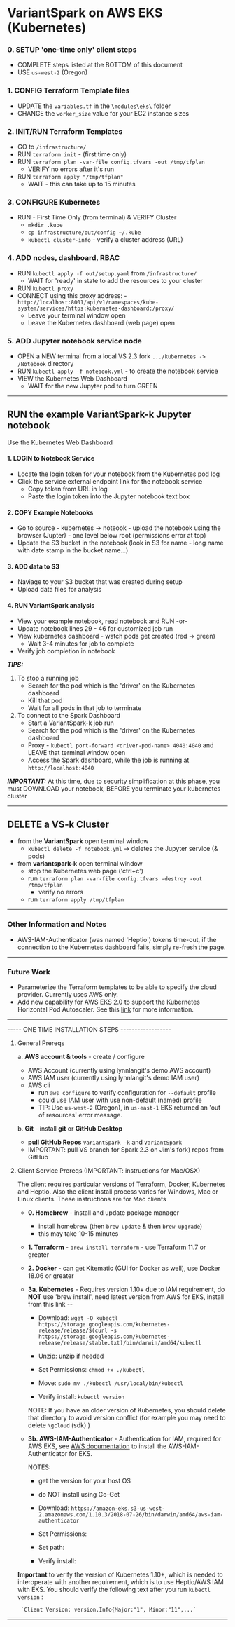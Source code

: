 # VariantSpark on AWS EKS (Kubernetes)


### 0. SETUP 'one-time only' client steps
- COMPLETE steps listed at the BOTTOM of this document
- USE `us-west-2` (Oregon) 

### 1. CONFIG Terraform Template files
 - UPDATE the `variables.tf` in the `\modules\eks\` folder 
 - CHANGE the `worker_size` value for your EC2 instance sizes

### 2. INIT/RUN Terraform Templates
- GO to `/infrastructure/`  
- RUN `terraform init` - (first time only)
- RUN `terraform plan -var-file config.tfvars -out /tmp/tfplan` 
    - VERIFY no errors after it's run
- RUN `terraform apply "/tmp/tfplan"` 
    - WAIT - this can take up to 15 minutes

### 3. CONFIGURE Kubernetes  
 - RUN - First Time Only (from terminal) & VERIFY Cluster
    - `mkdir .kube`
    - `cp infrastructure/out/config ~/.kube`  
    - `kubectl cluster-info` - verify a cluster address (URL)

### 4. ADD nodes, dashboard, RBAC
 - RUN `kubectl apply -f out/setup.yaml` from `/infrastructure/` 
    - WAIT for 'ready' in state to add the resources to your cluster  
 - RUN `kubectl proxy` 
 - CONNECT using this proxy address:
    -`http://localhost:8001/api/v1/namespaces/kube-system/services/https:kubernetes-dashboard:/proxy/`
    - Leave your terminal window open
    - Leave the Kubernetes dashboard (web page) open

### 5. ADD Jupyter notebook service node

 - OPEN a NEW terminal from a local VS 2.3 fork `.../kubernetes -> /Notebook` directory  
 - RUN `kubectl apply -f notebook.yml` - to create the notebook service
 - VIEW the Kubernetes Web Dashboard
    - WAIT for the new Jupyter pod to turn GREEN
 -----

## RUN the example VariantSpark-k Jupyter notebook  
Use the Kubernetes Web Dashboard
#### 1. LOGIN to Notebook Service
- Locate the login token for your notebook from the Kubernetes pod log
- Click the service external endpoint link for the notebook service
    - Copy token from URL in log
    - Paste the login token into the Jupyter notebook text box
#### 2. COPY Example Notebooks
 - Go to source - kubernetes -> noteook - upload the notebook using the browser (Jupter) - one level below root (permissions error at top)
 - Update the S3 bucket in the notebook (look in S3 for name - long name with date stamp in the bucket name...)
 #### 3. ADD data to S3
 - Naviage to your S3 bucket that was created during setup
 - Upload data files for analysis 
#### 4. RUN VariantSpark analysis
 - View your example notebook, read notebook and RUN  -or-
 - Update notebook lines 29 - 46 for customized job run 
 - View kubernetes dashboard - watch pods get created (red -> green)
     - Wait 3-4 minutes for job to complete
 - Verify job completion in notebook

 ***TIPS:*** 
 1. To stop a running job
    - Search for the pod which is the 'driver' on the Kubernetes dashboard
    - Kill that pod
    - Wait for all pods in that job to terminate
 2. To connect to the Spark Dashboard
    - Start a VariantSpark-k job run
    - Search for the pod which is the 'driver' on the Kubernetes dashboard
    - Proxy - `kubectl port-forward <driver-pod-name> 4040:4040`
    and LEAVE that terminal window open
    - Access the Spark dashboard, while the job is running at `http://localhost:4040`

***IMPORTANT:*** At this time, due to security simplification at this phase, you must DOWNLOAD your notebook, BEFORE you terminate your kubernetes cluster 

----

## DELETE a VS-k Cluster

- from the **VariantSpark** open terminal window
    - `kubectl delete -f notebook.yml` -> deletes the Jupyter service (& pods)
- from **variantspark-k** open terminal window
    - stop the Kubernetes web page ('ctrl+c')
    - run `terraform plan -var-file config.tfvars -destroy -out /tmp/tfplan` 
        - verify no errors
    - run `terraform apply /tmp/tfplan`

-----

### Other Information and Notes
 - AWS-IAM-Authenticator (was named 'Heptio') tokens time-out, if the connection to the Kubernetes dashboard fails, simply re-fresh the page.

 --------
 ### Future Work
 - Parameterize the Terraform templates to be able to specify the cloud provider.  Currently uses AWS only.
 - Add new capability for AWS EKS 2.0 to support the Kubernetes Horizontal Pod Autoscaler.  See this [link](https://kubernetes.io/docs/tasks/run-application/horizontal-pod-autoscale/) for more information.

  ---  
 
----- ONE TIME INSTALLATION STEPS ------------------
1. General Prereqs 
   
    a. **AWS account & tools** - create / configure
    - AWS Account  (currently using lynnlangit's demo AWS account)
    - AWS IAM user (currently using lynnlangit's demo IAM user)
    - AWS cli 
        - run `aws configure` to verify configuration for `--default` profile
        - could use IAM user with use non-default (named) profile  
        - TIP: Use `us-west-2` (Oregon),  in `us-east-1` EKS returned an 'out of resources' error message.

    b. **Git** - install **git** or **GitHub Desktop**
    - **pull GitHub Repos** `VariantSpark -k` and `VariantSpark`
    - IMPORTANT: pull VS branch for Spark 2.3 on Jim's fork) repos from GitHub 

2. Client Service Prereqs (IMPORTANT: instructions for Mac/OSX)

    The client requires particular versions of Terraform, Docker, Kubernetes and Heptio. Also the client install process varies for Windows, Mac or Linux clients.  These instructions are for Mac clients

    - **0. Homebrew** - install and update package manager
        - install homebrew (then `brew update` & then `brew upgrade`)
        - this may take 10-15 minutes
    - **1. Terraform** - `brew install terraform` - use Terraform 11.7 or greater 
    - **2. Docker** - can get Kitematic (GUI for Docker as well), use Docker 18.06 or greater
    - **3a. Kubernetes** - Requires version 1.10+ due to IAM requirement, do **NOT** use 'brew install', need latest version from AWS for EKS, install from this link --  

         - Download: `wget -O kubectl https://storage.googleapis.com/kubernetes-release/release/$(curl -s https://storage.googleapis.com/kubernetes-release/release/stable.txt)/bin/darwin/amd64/kubectl`  

         - Unzip: unzip if needed

         - Set Permissions: `chmod +x ./kubectl`     
        
         - Move: `sudo mv ./kubectl /usr/local/bin/kubectl` 

         - Verify install: `kubectl version`

        NOTE:  If you have an older version of Kubernetes, you should delete that directory to avoid version conflict (for example you may need to delete `\gcloud` (sdk) )  

    - **3b. AWS-IAM-Authenticator** - Authentication for IAM, required for AWS EKS, see [AWS documentation](https://docs.aws.amazon.com/eks/latest/userguide/configure-kubectl.html) to install the AWS-IAM-Authenticator for EKS.   
    
        NOTES: 
         - get the version for your host OS
         - do NOT install using Go-Get

        - Download: `https://amazon-eks.s3-us-west-2.amazonaws.com/1.10.3/2018-07-26/bin/darwin/amd64/aws-iam-authenticator`

        - Set Permissions: 
        - Set path:
        - Verify install:

    **Important** to verify the version of Kubernetes 1.10+, which is needed to interoperate with another requirement, which is to use Heptio/AWS IAM with EKS.  You should verify the following text after you run `kubectl version` :   
     
        `Client Version: version.Info{Major:"1", Minor:"11",...`  

-------

